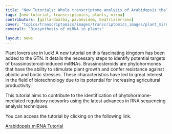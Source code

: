 ```yaml
---
title: "New Tutorials: Whole transcriptome analysis of Arabidopsis thaliana"
tags: [new tutorial, transcriptomics, plants, mirna]
contributors: [gallardoalba, pavanvidem, beatrizserrano]
cover: "topics/transcriptomics/images/transcriptomics_images/plant_mirna_synthesis.png"
coveralt: "Biosynthesis of miRNA in plants"

layout: news
---
```


Plant lovers are in luck! A new tutorial on this fascinating kingdom has been added to the GTN. It details the necessary steps to identify potential targets of brassinosteroid-induced miRNAs. Brassinosteroids are phytohormones that have the ability to stimulate plant growth and confer resistance against abiotic and biotic stresses. These characteristics have led to great interest in the field of biotechnology due to its potential for increasing agricultural productivity.

This tutorial aims to contribute to the identification of phytohormone-mediated regulatory networks using the latest advances in RNA sequencing analysis techniques. 

You can access the tutorial by clicking on the following link.

<a href="{% link topics/transcriptomics/tutorials/mirna-target-finder/tutorial.md %}" class="btn btn-primary">Arabidopsis miRNA Tutorial</a>